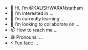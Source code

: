 - 👋 Hi, I’m @KALISHWARANstatham
- 👀 I’m interested in ...
- 🌱 I’m currently learning ...
- 💞️ I’m looking to collaborate on ...
- 📫 How to reach me ...
- 😄 Pronouns: ...
- ⚡ Fun fact: ...

<!---
KALISHWARANstatham/KALISHWARANstatham is a ✨ special ✨ repository because its `README.md` (this file) appears on your GitHub profile.
You can click the Preview link to take a look at your changes.
--->
